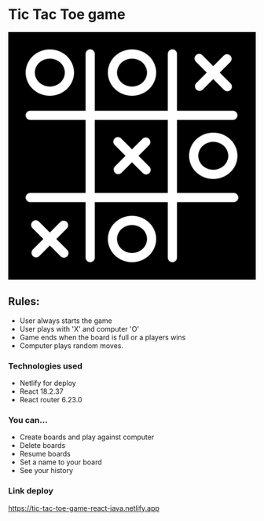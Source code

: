 # Tic Tac Toe game

![Tic tac toe game](/src/assets/tictactoe-logo.png)

## Rules:
- User always starts the game
- User plays with 'X' and computer 'O'
- Game ends when the board is full or a players wins
- Computer plays random moves.

### Technologies used
- Netlify for deploy
- React 18.2.37
- React router 6.23.0

### You can...
- Create boards and play against computer
- Delete boards
- Resume boards
- Set a name to your board
- See your history

### Link deploy
https://tic-tac-toe-game-react-java.netlify.app

